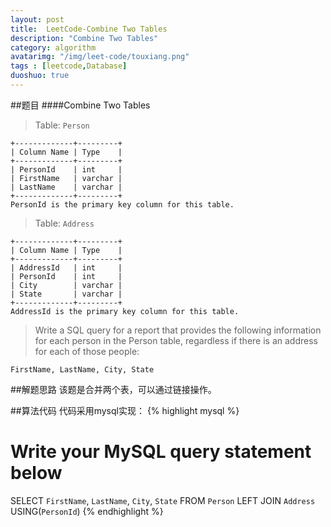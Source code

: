 ```yaml
---
layout: post
title:  LeetCode-Combine Two Tables
description: "Combine Two Tables"
category: algorithm
avatarimg: "/img/leet-code/touxiang.png"
tags : [leetcode,Database]
duoshuo: true
---
```

##题目
####Combine Two Tables
>Table: `Person`
>
	+-------------+---------+
	| Column Name | Type    |
	+-------------+---------+
	| PersonId    | int     |
	| FirstName   | varchar |
	| LastName    | varchar |
	+-------------+---------+
	PersonId is the primary key column for this table.

>Table: `Address`
>	
	+-------------+---------+
	| Column Name | Type    |
	+-------------+---------+
	| AddressId   | int     |
	| PersonId    | int     |
	| City        | varchar |
	| State       | varchar |
	+-------------+---------+
	AddressId is the primary key column for this table.

>Write a SQL query for a report that provides the following information for each person in the Person table, regardless if there is an address for each of those people:
>
	FirstName, LastName, City, State

<!-- more -->
	
##解题思路
该题是合并两个表，可以通过链接操作。

##算法代码
代码采用mysql实现：
{% highlight mysql %}
# Write your MySQL query statement below
SELECT `FirstName`, `LastName`, `City`, `State` FROM `Person`
LEFT JOIN `Address` USING(`PersonId`)
{% endhighlight %}

